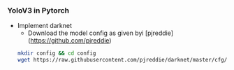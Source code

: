 ### YoloV3 in Pytorch

- Implement darknet
  - Download the model config as given byi [pjreddie] (https://github.com/pjreddie)
  ```bash
  mkdir config && cd config
  wget https://raw.githubusercontent.com/pjreddie/darknet/master/cfg/yolov3.cfg
  ```

